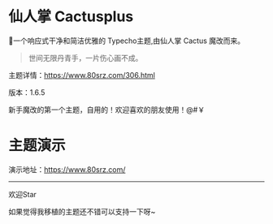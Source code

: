 # 仙人掌 Cactusplus
🌵一个响应式干净和简洁优雅的 Typecho主题,由仙人掌 Cactus 魔改而来。

>世间无限丹青手，一片伤心画不成。


主题详情：https://www.80srz.com/306.html

版本：1.6.5

新手魔改的第一个主题，自用的！欢迎喜欢的朋友使用！@#￥


# 主题演示

演示地址：https://www.80srz.com/

----

欢迎Star

如果觉得我移植的主题还不错可以支持一下呀~


  [1]: https://github.com/probberechts/hexo-theme-cactus
  [2]: https://alili.tech/
  [3]: https://www.xde.io/
